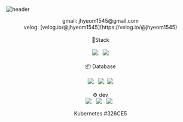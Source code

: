![header](https://capsule-render.vercel.app/api?type=wave&&color=auto&height=300&section=header&text=Welcome&fontSize=90)

<div align='center'>
gmail: jhyeom1545@gmail.com<br>
velog: [velog.io/@jhyeom1545](https://velog.io/@jhyeom1545)
</div>
<br>



<div align='center'> 🔧Stack<br><br>
  <img src="https://img.shields.io/badge/JavaScript-F7DF1E?style=for-the-badge&logo=JavaScript&logoColor=black">&nbsp&nbsp <img src="https://img.shields.io/badge/TypeScript-3178C6?style=for-the-badge&logo=TypeScript&logoColor=white"></div><br>

<div align='center'> 📦 Database<br><br>
<img src="https://img.shields.io/badge/MySQL-4479A1?style=for-the-badge&logo=MySQL&logoColor=white">&nbsp&nbsp <img src="https://img.shields.io/badge/MongoDB-47A248?style=for-the-badge&logo=MongoDB&logoColor=white">&nbsp&nbsp<img src="https://img.shields.io/badge/Redis-DC382D?style=for-the-badge&logo=Redis&logoColor=white"></div><br>
  
<div align='center'> ⚙️ dev<br>
<img src="https://img.shields.io/badge/Docker-2496ED?style=for-the-badge&logo=Docker&logoColor=white">&nbsp&nbsp
<img src="https://img.shields.io/badge/Google Cloud-4285F4?style=for-the-badge&logo=Google Cloud&logoColor=white">&nbsp&nbsp
<img src="https://img.shields.io/badge/Kubernetes-326CE5?style=for-the-badge&logo=Kubernetes&logoColor=white">&nbsp&nbsp
  
Kubernetes
#326CE5
 
</div><br><br>



